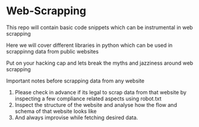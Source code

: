 # Web-Scrapping
This repo will contain basic code snippets which can be instrumental in web scrapping

Here we will cover different libraries in python which can be used in scrappinng data from public websites

Put on your hacking cap and lets break the myths and jazziness around web scrapping

Important notes before scrapping data from any website

1. Please check in advance if its legal to scrap data from that website by inspecting a few compliance related aspects using robot.txt
2. Inspect the structure of the website and analyse how the flow and schema of that website looks like
3. And always improvise while fetching desired data.
